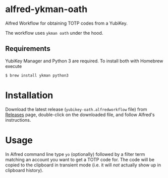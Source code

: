 # alfred-ykman-oath

Alfred Workflow for obtaining TOTP codes from a YubiKey.

The workflow uses `ykman oath` under the hood.

## Requirements

YubiKey Manager and Python 3 are required. To install both with Homebrew execute

```
$ brew install ykman python3
```

# Installation

Download the latest release (`yubikey-oath.alfredworkflow` file) from
[Releases](https://github.com/Ch00k/alfred-ykman-oath/releases) page, double-click on the downloaded file, and follow
Alfred's instructions.

# Usage

In Alfred command line type `yo` (optionally) followed by a filter term matching an account you want to get a TOTP code
for. The code will be copied to the clipboard in transient mode (i.e. it will *not* actually show up in clipboard
history).
